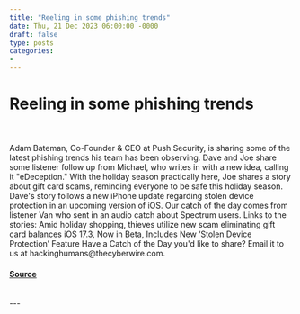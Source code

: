 ```yaml
---
title: "Reeling in some phishing trends"
date: Thu, 21 Dec 2023 06:00:00 -0000
draft: false
type: posts
categories: 
- 
---
```

# Reeling in some phishing trends

<br/>

<br/>
Adam Bateman, Co-Founder & CEO at Push Security, is sharing some of the latest phishing trends his team has been observing. Dave and Joe share some listener follow up from Michael, who writes in with a new idea, calling it "eDeception." With the holiday season practically here, Joe shares a story about gift card scams, reminding everyone to be safe this holiday season. Dave's story follows a new iPhone update regarding stolen device protection in an upcoming version of iOS. Our catch of the day comes from listener Van who sent in an audio catch about Spectrum users. Links to the stories: Amid holiday shopping, thieves utilize new scam eliminating gift card balances iOS 17.3, Now in Beta, Includes New ‘Stolen Device Protection’ Feature Have a Catch of the Day you'd like to share? Email it to us at hackinghumans@thecyberwire.com.

#### [Source](https://thecyberwire.com/podcasts/hacking-humans/269/notes)

<br/>
---
